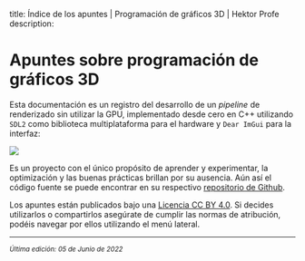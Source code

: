 title: Índice de los apuntes | Programación de gráficos 3D | Hektor Profe
description: 

# Apuntes sobre programación de gráficos 3D 

Esta documentación es un registro del desarrollo de un *pipeline* de renderizado sin utilizar la GPU, implementado desde cero en C++ utilizando `SDL2` como biblioteca multiplataforma para el hardware y `Dear ImGui` para la interfaz:

![]({{cdn}}/graficos3d/anim-50.gif) 

Es un proyecto con el único propósito de aprender y experimentar, la optimización y las buenas prácticas brillan por su ausencia. Aún así el código fuente se puede encontrar en su respectivo [repositorio de Github](https://github.com/hcosta/cpu-3d-graphics).

Los apuntes están publicados bajo una [Licencia CC BY 4.0](https://creativecommons.org/licenses/by/4.0/deed.es). Si decides utilizarlos o compartirlos asegúrate de cumplir las normas de atribución, podéis navegar por ellos utilizando el menú lateral.

___
<small class="edited"><i>Última edición: 05 de Junio de 2022</i></small>